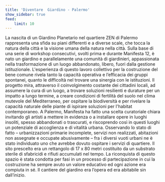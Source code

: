 ```yaml
---
title: 'Diventare  Giardino - Palermo'
show_sidebar: true
feed:
    limit: 10
---
```


La nascita di un Giardino Planetario nel quartiere ZEN di Palermo rappresenta una sfida su piani differenti e a diverse scale, che tocca la natura della città e la visione umana della natura nella città. 
Sulla base di una serie di workshop consecutivi, svolti prima e durante Manifesta 12, è nato un giardino e parallelamente una comunità di giardinieri, appassionata nella trasformazione di un luogo abbandonato, libero, fuori dalla gestione istituzionale. L'esperienza di questo lavoro collettivo per la costruzione del bene comune rivela tanto la capacità operativa e l’efficacia dei gruppi spontanei, quanto le difficoltà nel trovare una sinergia con le istituzioni. Il progetto mira, attraverso il coinvolgimento costante dei cittadini locali, ad assumere la cura di un luogo, a trovare soluzioni resilienti e durature per un impatto a lungo termine, a creare condizioni di fertilità del suolo nel clima mutevole del Mediterraneo, per ospitare la biodiversità e per rivelare la capacità naturale delle piante di ispirare soluzioni per l'habitat contemporaneo. A Palermo, Manifesta ha fatto una scelta curatoriale chiara invitando gli artisti a mettere in evidenza o a installare opere in luoghi insoliti, spesso abbandonati o trascurati, e riscoprendo così in questi luoghi un potenziale di accoglienza e di vitalità urbana. Osservando lo stato di fatto – urbanizzazioni primarie incomplete, servizi non realizzati, abitazioni non assegnate e occupate abusivamente – fra i diversi vuoti urbani ne è stato individuato uno che avrebbe dovuto ospitare i servizi di quartiere. Il sito prescelto era un rettangolo di 17 x 80 metri costituito da un substrato sterile di sfabricidi e rifiuti accumulati nel tempo. La riconquista di questo spazio è stata condotta per fasi in un processo di partecipazione in cui la costruzione ha sempre avuto un valore educativo ed ogni azione era compiuta in sé. Il cantiere del giardino era l’opera ed era abitabile sin dall’inizio. 
